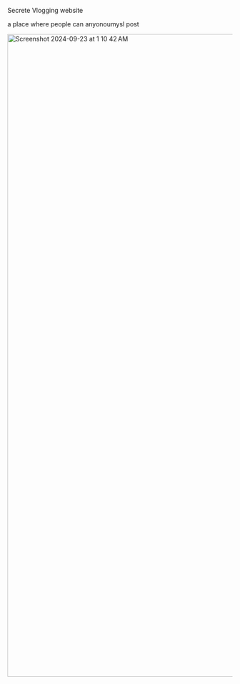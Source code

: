Secrete Vlogging website


a place where people can anyonoumysl post 

<img width="1440" alt="Screenshot 2024-09-23 at 1 10 42 AM" src="https://github.com/user-attachments/assets/420187b0-d60b-4a58-b193-8982560d9167">

